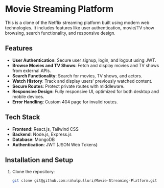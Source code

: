 # Movie Streaming Platform

This is a clone of the Netflix streaming platform built using modern web technologies. It includes features like user authentication, movie/TV show browsing, search functionality, and responsive design.

## Features
- **User Authentication**: Secure user signup, login, and logout using JWT.
- **Browse Movies and TV Shows**: Fetch and display movies and TV shows from external APIs.
- **Search Functionality**: Search for movies, TV shows, and actors.
- **Watch History**: Track and display users' previously watched content.
- **Secure Routes**: Protect private routes with middleware.
- **Responsive Design**: Fully responsive UI, optimized for both desktop and mobile devices.
- **Error Handling**: Custom 404 page for invalid routes.

## Tech Stack
- **Frontend**: React.js, Tailwind CSS
- **Backend**: Node.js, Express.js
- **Database**: MongoDB
- **Authentication**: JWT (JSON Web Tokens)

## Installation and Setup

1. Clone the repository:
   ```bash
   git clone git@github.com:rahulpulluri/Movie-Streaming-Platform.git
